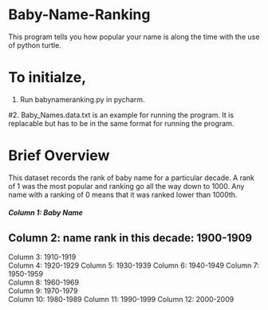 # Baby-Name-Ranking
This program tells you how popular your name is along the time with the use of python turtle.

# To initialze,
1. Run babynameranking.py in pycharm.

#2. Baby_Names.data.txt is an example for running the program. It is replacable but has to be in the same format for running the program.


# Brief Overview
This dataset records the rank of baby name for a particular decade. A rank of 1 was the most popular and ranking go all the way down to 1000. 
Any name with a ranking of 0 means that it was ranked lower than 1000th.

##### Column  1: Baby Name  
## Column  2: name rank in this decade: 1900-1909    
Column  3: 1910-1919  
Column  4: 1920-1929
Column  5: 1930-1939 
Column  6: 1940-1949 
Column  7: 1950-1959  
Column  8: 1960-1969  
Column  9: 1970-1979  
Column 10: 1980-1989 
Column 11: 1990-1999 
Column 12: 2000-2009 

